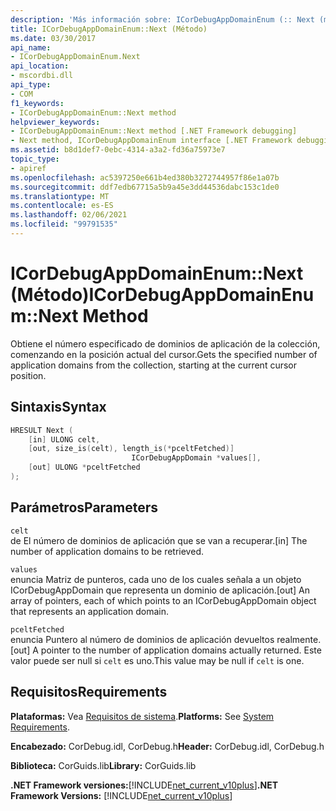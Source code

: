```yaml
---
description: 'Más información sobre: ICorDebugAppDomainEnum (:: Next (método)'
title: ICorDebugAppDomainEnum::Next (Método)
ms.date: 03/30/2017
api_name:
- ICorDebugAppDomainEnum.Next
api_location:
- mscordbi.dll
api_type:
- COM
f1_keywords:
- ICorDebugAppDomainEnum::Next method
helpviewer_keywords:
- ICorDebugAppDomainEnum::Next method [.NET Framework debugging]
- Next method, ICorDebugAppDomainEnum interface [.NET Framework debugging]
ms.assetid: b8d1def7-0ebc-4314-a3a2-fd36a75973e7
topic_type:
- apiref
ms.openlocfilehash: ac5397250e661b4ed380b3272744957f86e1a07b
ms.sourcegitcommit: ddf7edb67715a5b9a45e3dd44536dabc153c1de0
ms.translationtype: MT
ms.contentlocale: es-ES
ms.lasthandoff: 02/06/2021
ms.locfileid: "99791535"
---
```

# <a name="icordebugappdomainenumnext-method"></a><span data-ttu-id="83354-103">ICorDebugAppDomainEnum::Next (Método)</span><span class="sxs-lookup"><span data-stu-id="83354-103">ICorDebugAppDomainEnum::Next Method</span></span>

<span data-ttu-id="83354-104">Obtiene el número especificado de dominios de aplicación de la colección, comenzando en la posición actual del cursor.</span><span class="sxs-lookup"><span data-stu-id="83354-104">Gets the specified number of application domains from the collection, starting at the current cursor position.</span></span>  
  
## <a name="syntax"></a><span data-ttu-id="83354-105">Sintaxis</span><span class="sxs-lookup"><span data-stu-id="83354-105">Syntax</span></span>  
  
```cpp  
HRESULT Next (  
    [in] ULONG celt,  
    [out, size_is(celt), length_is(*pceltFetched)]  
                           ICorDebugAppDomain *values[],  
    [out] ULONG *pceltFetched  
);  
```  
  
## <a name="parameters"></a><span data-ttu-id="83354-106">Parámetros</span><span class="sxs-lookup"><span data-stu-id="83354-106">Parameters</span></span>  

 `celt`  
 <span data-ttu-id="83354-107">de El número de dominios de aplicación que se van a recuperar.</span><span class="sxs-lookup"><span data-stu-id="83354-107">[in] The number of application domains to be retrieved.</span></span>  
  
 `values`  
 <span data-ttu-id="83354-108">enuncia Matriz de punteros, cada uno de los cuales señala a un objeto ICorDebugAppDomain que representa un dominio de aplicación.</span><span class="sxs-lookup"><span data-stu-id="83354-108">[out] An array of pointers, each of which points to an ICorDebugAppDomain object that represents an application domain.</span></span>  
  
 `pceltFetched`  
 <span data-ttu-id="83354-109">enuncia Puntero al número de dominios de aplicación devueltos realmente.</span><span class="sxs-lookup"><span data-stu-id="83354-109">[out] A pointer to the number of application domains actually returned.</span></span> <span data-ttu-id="83354-110">Este valor puede ser null si `celt` es uno.</span><span class="sxs-lookup"><span data-stu-id="83354-110">This value may be null if `celt` is one.</span></span>  
  
## <a name="requirements"></a><span data-ttu-id="83354-111">Requisitos</span><span class="sxs-lookup"><span data-stu-id="83354-111">Requirements</span></span>  

 <span data-ttu-id="83354-112">**Plataformas:** Vea [Requisitos de sistema](../../get-started/system-requirements.md).</span><span class="sxs-lookup"><span data-stu-id="83354-112">**Platforms:** See [System Requirements](../../get-started/system-requirements.md).</span></span>  
  
 <span data-ttu-id="83354-113">**Encabezado:** CorDebug.idl, CorDebug.h</span><span class="sxs-lookup"><span data-stu-id="83354-113">**Header:** CorDebug.idl, CorDebug.h</span></span>  
  
 <span data-ttu-id="83354-114">**Biblioteca:** CorGuids.lib</span><span class="sxs-lookup"><span data-stu-id="83354-114">**Library:** CorGuids.lib</span></span>  
  
 <span data-ttu-id="83354-115">**.NET Framework versiones:**[!INCLUDE[net_current_v10plus](../../../../includes/net-current-v10plus-md.md)]</span><span class="sxs-lookup"><span data-stu-id="83354-115">**.NET Framework Versions:** [!INCLUDE[net_current_v10plus](../../../../includes/net-current-v10plus-md.md)]</span></span>
